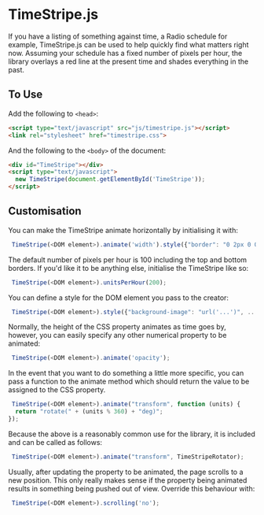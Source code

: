 # TimeStripe.js
If you have a listing of something against time, a Radio schedule for example,
TimeStripe.js can be used to help quickly find what matters right now. Assuming
your schedule has a fixed number of pixels per hour, the library overlays a red
line at the present time and shades everything in the past.

## To Use
Add the following to `<head>`:
```html
<script type="text/javascript" src="js/timestripe.js"></script>
<link rel="stylesheet" href="timestripe.css">
```

And the following to the `<body>` of the document:
```html
<div id="TimeStripe"></div>
<script type="text/javascript">
  new TimeStripe(document.getElementById('TimeStripe'));
</script>
```

## Customisation
You can make the TimeStripe animate horizontally by initialising it with:
```javascript
 TimeStripe(<DOM element>).animate('width').style({"border": "0 2px 0 0"});
```

The default number of pixels per hour is 100 including the top and bottom borders.
If you'd like it to be anything else, initialise the TimeStripe like so:
```javascript
 TimeStripe(<DOM element>).unitsPerHour(200);
```

You can define a style for the DOM element you pass to the creator:
```javascript
 TimeStripe(<DOM element>).style({"background-image": "url('...')", ...);
```

Normally, the height of the CSS property animates as time goes by, however,
you can easily specify any other numerical property to be animated:
```javascript
 TimeStripe(<DOM element>).animate('opacity');
```
In the event that you want to do something a little more specific, you can pass
a function to the animate method which should return the value to be assigned
to the CSS property.
```javascript
 TimeStripe(<DOM element>).animate("transform", function (units) {
  return "rotate(" + (units % 360) + "deg)";
});
```
Because the above is a reasonably common use for the library, it is included
and can be called as follows:
```javascript
 TimeStripe(<DOM element>).animate("transform", TimeStripeRotator);
```

Usually, after updating the property to be animated, the page scrolls to a new
position. This only really makes sense if the property being animated results
in something being pushed out of view. Override this behaviour with:
```javascript
 TimeStripe(<DOM element>).scrolling('no');
```
